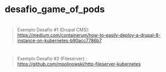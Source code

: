 # desafio_game_of_pods

#
> Exemplo Desafio #1 (Drupal CMS): https://medium.com/containerum/how-to-easily-deploy-a-drupal-8-instance-on-kubernetes-b90acc7786b7

#
> Exemplo Desafio #2 (Fileserver) : https://github.com/mpolinowski/http-fileserver-kubernetes
